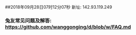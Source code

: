 ##2018年09月28日07时12分07秒 新址: 142.93.119.249
### 兔友常见问题及解答: https://github.com/wanggonging/d/blob/w/FAQ.md
